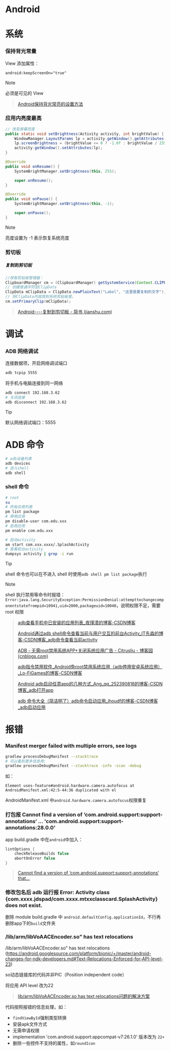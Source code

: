 # Android

# 系统

### 保持背光常量

View 添加属性：
```xml
android:keepScreenOn="true"
```

> [!NOTE]
> 必须是可见的 View

> [Android保持背光常亮的设置方法](https://blog.csdn.net/csy288/article/details/8235585)

### 应用内亮度最高

```java
// 改变屏幕亮度
public static void setBrightness(Activity activity, int brightValue) {
    WindowManager.LayoutParams lp = activity.getWindow().getAttributes();
    lp.screenBrightness = (brightValue <= 0 ? -1.0f : brightValue / 255f);
    activity.getWindow().setAttributes(lp);
}

@Override
public void onResume() {
    SystemBrightManager.setBrightness(this, 255);

    super.onResume();
}

@Override
public void onPause() {
    SystemBrightManager.setBrightness(this, -1);

    super.onPause();
}
```

> [!NOTE]
> 亮度设置为 -1 表示恢复系统亮度

### 剪切板

##### 复制到剪切板

```java
//获取剪贴板管理器：
ClipboardManager cm = (ClipboardManager) getSystemService(Context.CLIPBOARD_SERVICE);
// 创建普通字符型ClipData
ClipData mClipData = ClipData.newPlainText("Label", "这里是要复制的文字");
// 将ClipData内容放到系统剪贴板里。
cm.setPrimaryClip(mClipData);
```

> [Android----复制到剪切板 - 简书 (jianshu.com)](https://www.jianshu.com/p/1e84d33154bd)

# 调试

### ADB 网络调试

连接数据项，开启网络调试端口

```bash
adb tcpip 5555
```

将手机与电脑连接到同一网络

```bash
adb connect 192.168.3.62
# 关闭连接
adb disconnect 192.168.3.62
```

> [!TIP]
> 默认网络调试端口：5555

# ADB 命令

```bash
# adb设备列表
adb devices
# 进入shell
adb shell
```

### shell 命令

```bash
# root
su
# 所有应用列表
pm list package
# 停用应用
pm disable-user com.edu.xxx
# 启用应用
pm enable com.edu.xxx

# 启动activity
am start com.xxx.xxxx/.SplashActivity
# 查看前台activity
dumpsys activity | grep -i run
```

> [!TIP]
>
> shell 命令也可以在不进入 shell 时使用`adb shell pm list package`执行

> [!NOTE]
>
> shell 执行禁用等命令时报错：`Error:java.lang.SecurityException:PermissionDenial:attempttochangecomponentstatefrompid=10941,uid=2000,packageuid=10040`，说明权限不足，需要 root 权限

> [adb查看手机中已安装的应用列表_夜瑾漠的博客-CSDN博客](https://blog.csdn.net/weixin_38515203/article/details/90718733)
>
> [Android通过adb shell命令查看当前与用户交互的前台Activity_IT先森的博客-CSDN博客_adb命令查看当前activity](https://blog.csdn.net/tkwxty/article/details/108484512)
>
> [ADB - 无需root禁用系统APP+关闭系统应用广告 - Citrusliu - 博客园 (cnblogs.com)](https://www.cnblogs.com/citrus/p/12961113.html)
>
> [adb指令禁用软件_Android免root禁用系统应用（adb停用安卓系统应用）_Lo-FiGames的博客-CSDN博客](https://blog.csdn.net/weixin_28936835/article/details/111923940)
>
> [Android adb启动任意app的几种方式_Ang_qq_252390816的博客-CSDN博客_adb打开app](https://blog.csdn.net/ezconn/article/details/99885715)
>
> [adb 命令大全（简洁明了）adb命令启动应用_ihoudf的博客-CSDN博客_adb启动应用](https://blog.csdn.net/HDFQQ188816190/article/details/98599940)

# 报错

### Manifest merger failed with multiple errors, see logs

```bash
gradlew processDebugManifest --stacktrace
# 可以看到更多信息用:
gradlew processDebugManifest --stacktrace -info -scan -debug
```

如：
```
Element uses-feature#android.hardware.camera.autofocus at AndroidManifest.xml:42:5-44:36 duplicated with el
```
AndroidManifest.xml 中`android.hardware.camera.autofocus`权限重复

### 打包报 Cannot find a version of ‘com.android.support:support-annotations‘ ... 'com.android.support:support-annotations:28.0.0'

app build.gradle 中在`android`中加入：
```gradle
lintOptions {
    checkReleaseBuilds false
    abortOnError false
}
```

> [Cannot find a version of ‘com.android.support:support-annotations‘ that...](https://blog.csdn.net/weixin_54615356/article/details/112858578)

### 修改包名后 adb 运行报 Error: Activity class {com.xxxx.jdspad/com.xxxx.mtxxclasscard.SplashActivity} does not exist.

删除 module build.gradle 中 `android.defaultConfig.applicationId`，不行再删除app下的`build`文件夹

### /lib/arm/libVoAACEncoder.so" has text relocations

/lib/arm/libVoAACEncoder.so" has text relocations 
(https://android.googlesource.com/platform/bionic/+/master/android-changes-for-ndk-developers.md#Text-Relocations-Enforced-for-API-level-23)

so动态链接库的代码并非PIC（Position independent code）

将应用 API level 改为22

> [lib/arm/libVoAACEncoder.so has text relocations问题的解决方案](https://blog.csdn.net/yf1252555020/article/details/83616494)

代码按照报错的信息处理，如：

- `findViewById`强制类型转换
- 安装apk文件方式
- 无需申请权限
- implementation 'com.android.support:appcompat-v7:26.1.0' 版本改为 `22+`
- 删除一些控件不支持的属性，如`roundIcon`